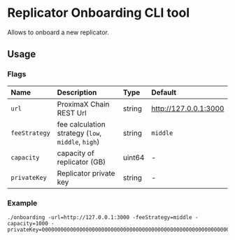 # Replicator Onboarding CLI tool

Allows to onboard a new replicator.

## Usage

### Flags

| Name          | Description                                        | Type   | Default               |
|:--------------|:---------------------------------------------------|:-------|:----------------------|
| `url`         | ProximaX Chain REST Url                            | string | http://127.0.0.1:3000 |
| `feeStrategy` | fee calculation strategy (`low`, `middle`, `high`) | string | `middle`              |
| `capacity`    | capacity of replicator (GB)                        | uint64 | -                     |
| `privateKey`  | Replicator private key                             | string | -                     |

### Example

```shell
./onboarding -url=http://127.0.0.1:3000 -feeStrategy=middle -capacity=1000 -privateKey=0000000000000000000000000000000000000000000000000000000000000000
```
